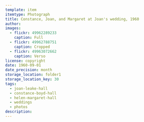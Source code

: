 ```yaml
---
template: item
itemtype: Photograph
title: Constance, Joan, and Margaret at Joan's wedding, 1960
author: 
images:
  - flickr: 49962289233
    caption: Full
  - flickr: 49962788751
    caption: Cropped
  - flickr: 49963072662
    caption: Verso
license: copyright
date: 1960-09-01
date_precision: month
storage_location: folder1
storage_location_key: 30
tags:
  - joan-leake-hall
  - constance-boyd-hall
  - helen-margaret-hall
  - weddings
  - photos
description: 
---
```

